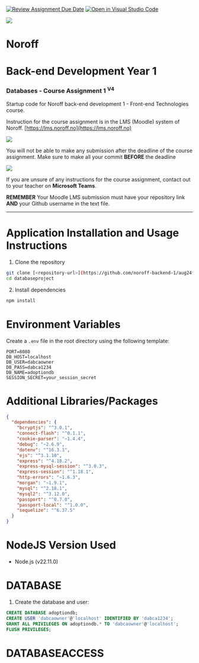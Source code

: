[![Review Assignment Due Date](https://classroom.github.com/assets/deadline-readme-button-22041afd0340ce965d47ae6ef1cefeee28c7c493a6346c4f15d667ab976d596c.svg)](https://classroom.github.com/a/GMhoNsa2)
[![Open in Visual Studio Code](https://classroom.github.com/assets/open-in-vscode-2e0aaae1b6195c2367325f4f02e2d04e9abb55f0b24a779b69b11b9e10269abc.svg)](https://classroom.github.com/online_ide?assignment_repo_id=18245905&assignment_repo_type=AssignmentRepo)

![](http://images.restapi.co.za/pvt/Noroff-64.png)

# Noroff

# Back-end Development Year 1

### Databases - Course Assignment 1 <sup>V4</sup>

Startup code for Noroff back-end development 1 - Front-end Technologies course.

Instruction for the course assignment is in the LMS (Moodle) system of Noroff.
[https://lms.noroff.no](https://lms.noroff.no)

![](http://images.restapi.co.za/pvt/ca_important.png)

You will not be able to make any submission after the deadline of the course assignment. Make sure to make all your commit **BEFORE** the deadline

![](http://images.restapi.co.za/pvt/help.png)

If you are unsure of any instructions for the course assignment, contact out to your teacher on **Microsoft Teams**.

**REMEMBER** Your Moodle LMS submission must have your repository link **AND** your Github username in the text file.

---

# Application Installation and Usage Instructions

1. Clone the repository

```bash
git clone [<repository-url>](https://github.com/noroff-backend-1/aug24ft-dab-ca-1-mariusrundereim.git)
cd databaseproject
```

2. Install dependencies

```bash
npm install
```

# Environment Variables

Create a `.env` file in the root directory using the following template:

```env
PORT=8080
DB_HOST=localhost
DB_USER=dabcaowner
DB_PASS=dabca1234
DB_NAME=adoptiondb
SESSION_SECRET=your_session_secret
```

# Additional Libraries/Packages

```json
{
  "dependencies": {
    "bcryptjs": "^3.0.1",
    "connect-flash": "^0.1.1",
    "cookie-parser": "~1.4.4",
    "debug": "~2.6.9",
    "dotenv": "^16.3.1",
    "ejs": "^3.1.10",
    "express": "^4.18.2",
    "express-mysql-session": "^3.0.3",
    "express-session": "^1.18.1",
    "http-errors": "~1.6.3",
    "morgan": "~1.9.1",
    "mysql": "^2.18.1",
    "mysql2": "^3.12.0",
    "passport": "^0.7.0",
    "passport-local": "^1.0.0",
    "sequelize": "^6.37.5"
  }
}
```

# NodeJS Version Used

- Node.js (v22.11.0)

# DATABASE

1. Create the database and user:

```sql
CREATE DATABASE adoptiondb;
CREATE USER 'dabcaowner'@'localhost' IDENTIFIED BY 'dabca1234';
GRANT ALL PRIVILEGES ON adoptiondb.* TO 'dabcaowner'@'localhost';
FLUSH PRIVILEGES;
```

# DATABASEACCESS
